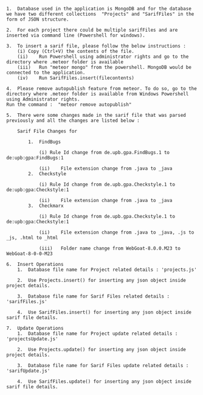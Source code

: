 	1.	Database used in the application is MongoDB and for the database we have two different collections 	"Projects" and "SarifFiles" in the form of JSON structure.

	2.	For each project there could be multiple sarifFiles and are inserted via command line (Powershell for windows).

	3.	To insert a sarif file, please follow the below instructions : 
		(i)	Copy (Ctrl+V) the contents of the file.
		(ii)	Run Powershell using administrator rights and go to the directory where .meteor folder is available
		(iii)	Run "meteor mongo" from the powershell. MongoDB would be connected to the application.
		(iv)	Run SarifFiles.insert(filecontents)

	4.	Please remove autopublish feature from meteor. To do so, go to the directory where .meteor folder is available from Windows Powershell using Administrator rights.
	Run the command :  "meteor remove autopublish"

	5.	There were some changes made in the sarif file that was parsed previously and all the changes are listed below : 

		Sarif File Changes for 

			1.	FindBugs 

				(i)	Rule Id change from de.upb.gpa.FindBugs.1 to de:upb:gpa:FindBugs:1
		
				(ii)	File extension change from .java to _java
			2.	Checkstyle

				(i)	Rule Id change from de.upb.gpa.Checkstyle.1 to de:upb:gpa:Checkstyle:1
		
				(ii)	File extension change from .java to _java
			3.	Checkmarx

				(i)	Rule Id change from de.upb.gpa.Checkstyle.1 to de:upb:gpa:Checkstyle:1
		
				(ii)	File extension change from .java to _java, .js to _js, .html to _html
		
				(iii)	Folder name change from WebGoat-8.0.0.M23 to WebGoat-8-0-0-M23

	6.	Insert Operations
    	1.  Database file name for Project related details : 'projects.js'
    
    	2.  Use Projects.insert() for inserting any json object inside project details.
    
    	3.  Database file name for Sarif Files related details : 'sarifFiles.js'
    
    	4.  Use SarifFiles.insert() for inserting any json object inside sarif file details.

	7.	Update Operations
    	1.  Database file name for Project update related details : 'projectsUpdate.js'
    
    	2.  Use Projects.update() for inserting any json object inside project details.
    
    	3.  Database file name for Sarif Files update related details : 'sarifUpdate.js'
    
    	4.  Use SarifFiles.update() for inserting any json object inside sarif file details.